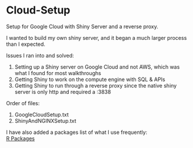 # Cloud-Setup
Setup for Google Cloud with Shiny Server and a reverse proxy.

I wanted to build my own shiny server, and it began a much larger process than I expected.

Issues I ran into and solved:
1. Setting up a Shiny server on Google Cloud and not AWS, which was what I found for most walkthroughs
2. Getting Shiny to work on the compute engine with SQL & APIs
3. Getting Shiny to run through a reverse proxy since the native shiny server is only http and required a :3838

Order of files:
1. GoogleCloudSetup.txt
2. ShinyAndNGINXSetup.txt

I have also added a packages list of what I use frequently: </br>
<a href= https://github.com/willcrouch/RPackageList>R Packages</a>
